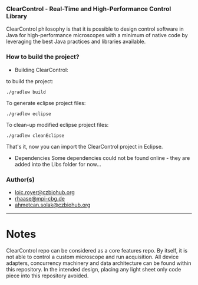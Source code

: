 ### ClearControl - Real-Time and High-Performance Control Library ###

ClearControl philosophy is that it is possible to design control software in Java for high-performance microscopes with
a minimum of native code by leveraging the best Java practices and libraries available.

### How to build the project? ###

* Building ClearControl:

to build the project:

    ./gradlew build

To generate eclipse project files:

    ./gradlew eclipse

To clean-up modified eclipse project files:

    ./gradlew cleanEclipse

That's it, now you can import the ClearControl project in Eclipse.

* Dependencies Some dependencies could not be found online - they are added into the Libs folder for now...

### Author(s) ###

* loic.royer@czbiohub.org
* rhaase@mpi-cbg.de
* ahmetcan.solak@czbiohub.org

---

# Notes

ClearControl repo can be considered as a core features repo. By itself, it is not able to control a custom microscope
and run acquisition. All device adapters, concurrency machinery and data architecture can be found within this
repository. In the intended design, placing any light sheet only code piece into this repository avoided. 
